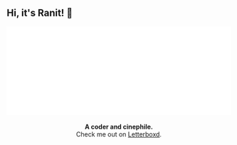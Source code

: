 ## Hi, it's Ranit! 👋

<div id="header" align="center">
  <img src="https://raw.githubusercontent.com/rhvetican/rhvetican/master/starfield-stats.svg" width="100%" height="200">
</div>

<div align="center">
  
**A coder and cinephile.**  
Check me out on <a href="https://letterboxd.com/rhvetican/" target="_blank">Letterboxd</a>.

</div>
